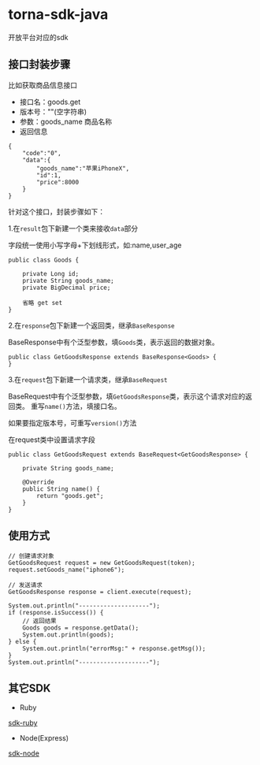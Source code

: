 # torna-sdk-java

开放平台对应的sdk

## 接口封装步骤

比如获取商品信息接口

- 接口名：goods.get
- 版本号：""(空字符串)
- 参数：goods_name 商品名称
- 返回信息

```
{
    "code":"0",
    "data":{
        "goods_name":"苹果iPhoneX",
        "id":1,
        "price":8000
    }
}
```

针对这个接口，封装步骤如下：



1.在`result`包下新建一个类来接收`data`部分

字段统一使用小写字母+下划线形式，如:name,user_age

```
public class Goods {

    private Long id;
    private String goods_name;
    private BigDecimal price;

    省略 get set
}
```

2.在`response`包下新建一个返回类，继承`BaseResponse`

BaseResponse中有个泛型参数，填`Goods`类，表示返回的数据对象。

```
public class GetGoodsResponse extends BaseResponse<Goods> {
}
```

3.在`request`包下新建一个请求类，继承`BaseRequest`

BaseRequest中有个泛型参数，填`GetGoodsResponse`类，表示这个请求对应的返回类。
重写`name()`方法，填接口名。

如果要指定版本号，可重写`version()`方法

在request类中设置请求字段

```
public class GetGoodsRequest extends BaseRequest<GetGoodsResponse> {

    private String goods_name;

    @Override
    public String name() {
        return "goods.get";
    }
}
```

## 使用方式

```
// 创建请求对象
GetGoodsRequest request = new GetGoodsRequest(token);
request.setGoods_name("iphone6");

// 发送请求
GetGoodsResponse response = client.execute(request);

System.out.println("--------------------");
if (response.isSuccess()) {
    // 返回结果
    Goods goods = response.getData();
    System.out.println(goods);
} else {
    System.out.println("errorMsg:" + response.getMsg());
}
System.out.println("--------------------");
```

## 其它SDK

- Ruby

[sdk-ruby](https://github.com/justqyx/ruby_torna_sdk)

- Node(Express)

[sdk-node](https://github.com/justqyx/node-torna-sdk)
